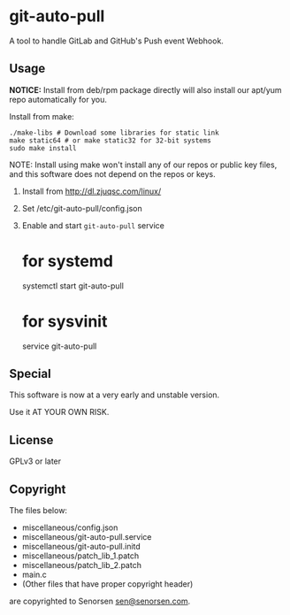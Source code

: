 # git-auto-pull

A tool to handle GitLab and GitHub's Push event Webhook.

## Usage

 __NOTICE:__ Install from deb/rpm package directly will also install our apt/yum repo automatically for you. 

Install from make:
    
    ./make-libs # Download some libraries for static link
    make static64 # or make static32 for 32-bit systems
    sudo make install
    
NOTE: Install using make won't install any of our repos or public key files, and this software does not depend on the repos or keys.

1. Install from http://dl.zjuqsc.com/linux/
2. Set /etc/git-auto-pull/config.json
3. Enable and start ``git-auto-pull`` service
    
    # for systemd
    systemctl start git-auto-pull
    # for sysvinit
	service git-auto-pull
    

## Special
This software is now at a very early and unstable version. 

Use it AT YOUR OWN RISK. 

## License
GPLv3 or later

## Copyright
The files below:
- miscellaneous/config.json
- miscellaneous/git-auto-pull.service
- miscellaneous/git-auto-pull.initd
- miscellaneous/patch\_lib\_1.patch
- miscellaneous/patch\_lib\_2.patch
- main.c
- (Other files that have proper copyright header)

are copyrighted to Senorsen <sen@senorsen.com>.

